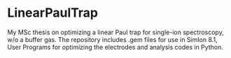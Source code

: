 # LinearPaulTrap
My MSc thesis on optimizing a linear Paul trap for single-ion spectroscopy, w/o a buffer gas. The repository includes .gem files for use in SimIon 8.1, User Programs for optimizing the electrodes and analysis codes in Python.

